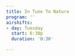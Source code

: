 ```yaml
---
title: In Tune To Nature
program: ''
airshifts:
- day: Tuesday
  start: 6:30p
  duration: '0:30'

---
```

